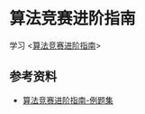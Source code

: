 # 算法竞赛进阶指南

学习 <[算法竞赛进阶指南](https://book.douban.com/subject/30136932/)> 

## 参考资料
* [算法竞赛进阶指南-例题集](https://ac.nowcoder.com/acm/archive/oi-advance)
